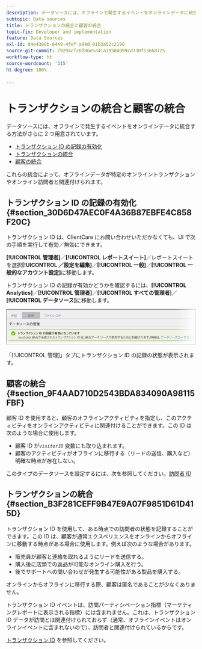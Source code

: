 ```yaml
---
description: データソースには、オフラインで発生するイベントをオンラインデータに統合する方法がさらに 2 つ用意されています。
subtopic: Data sources
title: トランザクションの統合と顧客の統合
topic-fix: Developer and implementation
feature: Data Sources
exl-id: d4e4388b-6449-4fef-a94d-01b3a52c2190
source-git-commit: 79294cfc6f86e5a41a39504099cd730f53668725
workflow-type: ht
source-wordcount: '315'
ht-degree: 100%

---
```


# トランザクションの統合と顧客の統合

データソースには、オフラインで発生するイベントをオンラインデータに統合する方法がさらに 2 つ用意されています。

* [トランザクション ID の記録の有効化](/help/import/c-data-sources/datasrc-integrating-offline-data.md#section_30D6D47AEC0F4A36B87EBFE4C858F20C)
* [トランザクションの統合](/help/import/c-data-sources/datasrc-integrating-offline-data.md#section_B3F281CEFF9B47E9A07F9851D61D415D)
* [顧客の統合](/help/import/c-data-sources/datasrc-integrating-offline-data.md#section_9F4AAD710D2543BDA834090A98115FBF)

これらの統合によって、オフラインデータが特定のオンライントランザクションやオンライン訪問者と関連付けられます。

## トランザクション ID の記録の有効化 {#section_30D6D47AEC0F4A36B87EBFE4C858F20C}

トランザクション ID は、ClientCare にお問い合わせいただかなくても、UI で次の手順を実行して有効／無効にできます。

**[!UICONTROL 管理者]**／**[!UICONTROL レポートスイート]**／レポートスイートを選択&#x200B;**[!UICONTROL ／設定を編集]**／**[!UICONTROL 一般]**／**[!UICONTROL 一般的なアカウント設定]**&#x200B;に移動します。

<!-- 

<p>When contacting Customer Care, be prepared to provide the following information: </p> 
<ul id="ul_C425C7A074484650AFCCF0425E8E3F47"> 
 <li id="li_7640C0C4DF0C49749A3C37E5461DC22F">Report Suite ID of the data source for which you need transaction ID recording enabled. <p>In Data Sources, the report suite ID is the first part of the login appended by a random number that identifies the specific data source that was set up. For example, <code> RSID-drmossdev5 Login-drmossdev5_0001343430</code>. </p> </li> 
 <li id="li_4FB0E3EC7BE94A2DBEE9063365A71C9C">The Transaction ID expiration window (described in <a href="/help/import/c-data-sources/datasrc-tid-visitor-profile.md"  > Transaction ID and Visitor Profiles</a>). By default this is 90 days, but it can be extended to up to 2 years. </li> 
</ul>

 -->

トランザクション ID の記録が有効かどうかを確認するには、**[!UICONTROL Analytics]**／**[!UICONTROL 管理者]**／**[!UICONTROL すべての管理者]**／**[!UICONTROL データソース]**&#x200B;に移動します。

![](assets/transaction-ID-recording-active.png)

「[!UICONTROL 管理]」タブにトランザクション ID の記録の状態が表示されます。

## 顧客の統合 {#section_9F4AAD710D2543BDA834090A98115FBF}

顧客 ID を使用すると、顧客のオフラインアクティビティを指定し、このアクティビティをオンラインアクティビティに関連付けることができます。この ID は次のような場合に使用します。

* 顧客 ID が&#x200B;*`visitorID`* 変数にも取り込まれます。
* 顧客のアクティビティがオフラインに移行する（リードの送信、購入など）明確な時点が存在しない。

このタイプのデータソースを設定するには、次を参照してください。[訪問者 ID](/help/import/c-data-sources/c-datasrc-types/datasrc-visitorid.md)

## トランザクションの統合 {#section_B3F281CEFF9B47E9A07F9851D61D415D}

トランザクション ID を使用して、ある時点での訪問者の状態を記録することができます。この ID は、顧客が通常エクスペリエンスをオンラインからオフラインに移動する時点がある場合に使用します。例えば次のような場合があります。

* 販売員が顧客と連絡を取れるようにリードを送信する。
* 購入後に店頭での返品が可能なオンライン購入を行う。
* 後でサポートへの問い合わせが発生する可能性がある製品を購入する。

オンラインからオフラインに移行する際、顧客は匿名であることが少なくありません。

トランザクション ID イベントは、訪問パーティシペーション指標（マーケティングレポートに表示される指標）には含まれません。これは、トランザクション ID データが訪問とは関連付けられておらず（通常、オフラインイベントはオンラインイベントに含まれないので）、訪問者と関連付けられているからです。

[トランザクション ID](/help/import/c-data-sources/c-datasrc-types/datasrc-transactionid.md) を参照してください。
